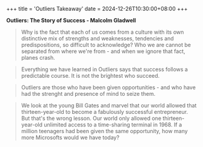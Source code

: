 +++
title = 'Outliers Takeaway'
date = 2024-12-26T10:30:00+08:00
+++

**Outliers: The Story of Success - Malcolm Gladwell**

> Why is the fact that each of us comes from a culture with its own distinctive mix of strengths and weaknesses, tendencies and predispositions, so difficult to acknowledge? Who we are cannot be separated from where we're from - and when we ignore that fact, planes crash.

> Everything we have learned in Outliers says that success follows a predictable course. It is not the brightest who succeed.

> Outliers are those who have been given opportunities - and who have had the strenght and presence of mind to seize them.

> We look at the young Bill Gates and marvel that our world allowed that thirteen-year-old to become a fabulously successful entrepreneur. But that's the wrong lesson. Our world only allowed one thirteen-year-old unlimited access to a time-sharing terminal in 1968. If a million teenagers had been given the same opportunity, how many more Microsofts would we have today?
